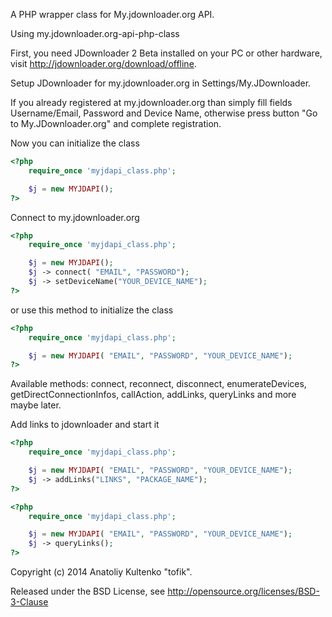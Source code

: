 A PHP wrapper class for My.jdownloader.org API.


Using my.jdownloader.org-api-php-class

First, you need JDownloader 2 Beta installed on your PC or other hardware,
visit http://jdownloader.org/download/offline.

Setup JDownloader for my.jdownloader.org in Settings/My.JDownloader.

If you already registered at my.jdownloader.org than simply fill fields
Username/Email, Password and Device Name, otherwise press button "Go to My.JDownloader.org"
and complete registration.

Now you can initialize the class

```php
<?php
    require_once 'myjdapi_class.php';

    $j = new MYJDAPI();
?>
```

Connect to my.jdownloader.org

```php
<?php
    require_once 'myjdapi_class.php';

    $j = new MYJDAPI();
    $j -> connect( "EMAIL", "PASSWORD");
    $j -> setDeviceName("YOUR_DEVICE_NAME");
?>
```

or use this method to initialize the class

```php
<?php
    require_once 'myjdapi_class.php';

    $j = new MYJDAPI( "EMAIL", "PASSWORD", "YOUR_DEVICE_NAME");
?>
```

Available methods:  connect, reconnect, disconnect, enumerateDevices,
getDirectConnectionInfos, callAction, addLinks, queryLinks and more maybe later.

Add links to jdownloader and start it

```php
<?php
    require_once 'myjdapi_class.php';

    $j = new MYJDAPI( "EMAIL", "PASSWORD", "YOUR_DEVICE_NAME");
    $j -> addLinks("LINKS", "PACKAGE_NAME");
?>
```

```php
<?php
    require_once 'myjdapi_class.php';

    $j = new MYJDAPI( "EMAIL", "PASSWORD", "YOUR_DEVICE_NAME");
    $j -> queryLinks();
?>
```
Copyright (c) 2014 Anatoliy Kultenko "tofik".

Released under the BSD License, see http://opensource.org/licenses/BSD-3-Clause
